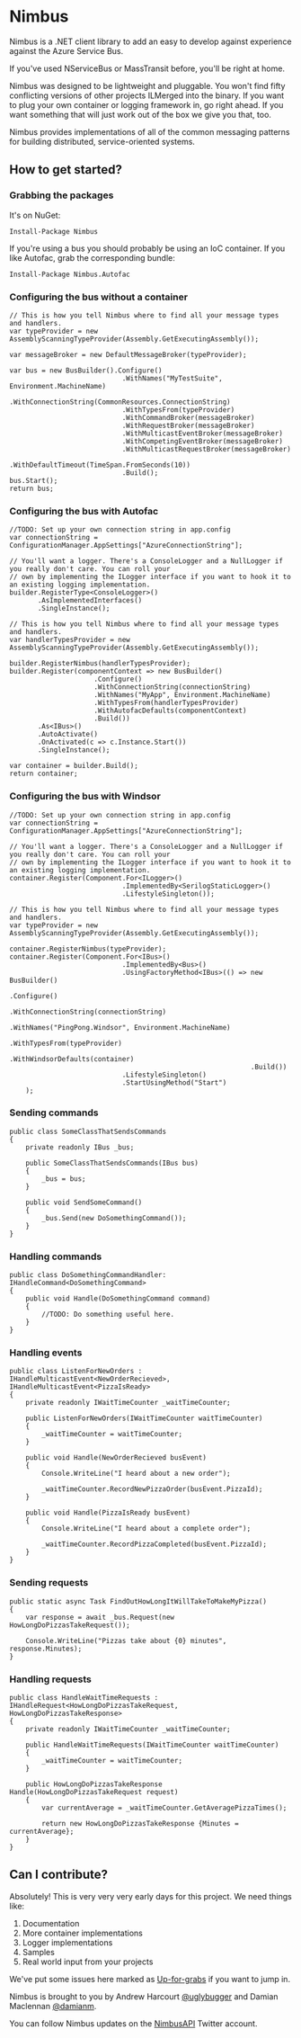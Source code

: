 # Nimbus
Nimbus is a .NET client library to add an easy to develop against experience against the Azure Service Bus.

If you've used NServiceBus or MassTransit before, you'll be right at home.

Nimbus was designed to be lightweight and pluggable. You won't find fifty conflicting versions of other projects ILMerged into the binary. If you want to plug your own container or logging framework in, go right ahead. If you
want something that will just work out of the box we give you that, too.

Nimbus provides implementations of all of the common messaging patterns for building distributed, service-oriented systems.

## How to get started?
### Grabbing the packages
It's on NuGet:

    Install-Package Nimbus

If you're using a bus you should probably be using an IoC container. If you like Autofac, grab the corresponding bundle:

    Install-Package Nimbus.Autofac

### Configuring the bus without a container

    // This is how you tell Nimbus where to find all your message types and handlers.
    var typeProvider = new AssemblyScanningTypeProvider(Assembly.GetExecutingAssembly());

    var messageBroker = new DefaultMessageBroker(typeProvider);

    var bus = new BusBuilder().Configure()
                                .WithNames("MyTestSuite", Environment.MachineName)
                                .WithConnectionString(CommonResources.ConnectionString)
                                .WithTypesFrom(typeProvider)
                                .WithCommandBroker(messageBroker)
                                .WithRequestBroker(messageBroker)
                                .WithMulticastEventBroker(messageBroker)
                                .WithCompetingEventBroker(messageBroker)
                                .WithMulticastRequestBroker(messageBroker)
                                .WithDefaultTimeout(TimeSpan.FromSeconds(10))
                                .Build();
    bus.Start();
    return bus;

### Configuring the bus with Autofac
    //TODO: Set up your own connection string in app.config
    var connectionString = ConfigurationManager.AppSettings["AzureConnectionString"];

    // You'll want a logger. There's a ConsoleLogger and a NullLogger if you really don't care. You can roll your
	// own by implementing the ILogger interface if you want to hook it to an existing logging implementation.
    builder.RegisterType<ConsoleLogger>()
           .AsImplementedInterfaces()
           .SingleInstance();

    // This is how you tell Nimbus where to find all your message types and handlers.
    var handlerTypesProvider = new AssemblyScanningTypeProvider(Assembly.GetExecutingAssembly());
    
    builder.RegisterNimbus(handlerTypesProvider);
    builder.Register(componentContext => new BusBuilder()
                         .Configure()
                         .WithConnectionString(connectionString)
                         .WithNames("MyApp", Environment.MachineName)
                         .WithTypesFrom(handlerTypesProvider)
                         .WithAutofacDefaults(componentContext)
                         .Build())
           .As<IBus>()
           .AutoActivate()
           .OnActivated(c => c.Instance.Start())
           .SingleInstance();

    var container = builder.Build();
    return container;

### Configuring the bus with Windsor

    //TODO: Set up your own connection string in app.config
    var connectionString = ConfigurationManager.AppSettings["AzureConnectionString"];

    // You'll want a logger. There's a ConsoleLogger and a NullLogger if you really don't care. You can roll your
    // own by implementing the ILogger interface if you want to hook it to an existing logging implementation.
    container.Register(Component.For<ILogger>()
                                .ImplementedBy<SerilogStaticLogger>()
                                .LifestyleSingleton());

    // This is how you tell Nimbus where to find all your message types and handlers.
    var typeProvider = new AssemblyScanningTypeProvider(Assembly.GetExecutingAssembly());

    container.RegisterNimbus(typeProvider);
    container.Register(Component.For<IBus>()
                                .ImplementedBy<Bus>()
                                .UsingFactoryMethod<IBus>(() => new BusBuilder()
                                                                .Configure()
                                                                .WithConnectionString(connectionString)
                                                                .WithNames("PingPong.Windsor", Environment.MachineName)
                                                                .WithTypesFrom(typeProvider)
                                                                .WithWindsorDefaults(container)
                                                                .Build())
                                .LifestyleSingleton()
                                .StartUsingMethod("Start")
        );

### Sending commands

    public class SomeClassThatSendsCommands
    {
        private readonly IBus _bus;
        
        public SomeClassThatSendsCommands(IBus bus)
        {
            _bus = bus;
        }
        
        public void SendSomeCommand()
        {
            _bus.Send(new DoSomethingCommand());
        }
    }

### Handling commands

    public class DoSomethingCommandHandler: IHandleCommand<DoSomethingCommand>
    {
        public void Handle(DoSomethingCommand command)
        {
            //TODO: Do something useful here.
        }
    }

### Handling events

    public class ListenForNewOrders : IHandleMulticastEvent<NewOrderRecieved>, IHandleMulticastEvent<PizzaIsReady>
    {
        private readonly IWaitTimeCounter _waitTimeCounter;

        public ListenForNewOrders(IWaitTimeCounter waitTimeCounter)
        {
            _waitTimeCounter = waitTimeCounter;
        }

        public void Handle(NewOrderRecieved busEvent)
        {
            Console.WriteLine("I heard about a new order");

            _waitTimeCounter.RecordNewPizzaOrder(busEvent.PizzaId);
        }

        public void Handle(PizzaIsReady busEvent)
        {
            Console.WriteLine("I heard about a complete order");

            _waitTimeCounter.RecordPizzaCompleted(busEvent.PizzaId);
        }
    }

### Sending requests

    public static async Task FindOutHowLongItWillTakeToMakeMyPizza()
    {
        var response = await _bus.Request(new HowLongDoPizzasTakeRequest());

        Console.WriteLine("Pizzas take about {0} minutes", response.Minutes);
    }

### Handling requests

    public class HandleWaitTimeRequests : IHandleRequest<HowLongDoPizzasTakeRequest, HowLongDoPizzasTakeResponse>
    {
        private readonly IWaitTimeCounter _waitTimeCounter;

        public HandleWaitTimeRequests(IWaitTimeCounter waitTimeCounter)
        {
            _waitTimeCounter = waitTimeCounter;
        }

        public HowLongDoPizzasTakeResponse Handle(HowLongDoPizzasTakeRequest request)
        {
            var currentAverage = _waitTimeCounter.GetAveragePizzaTimes();

            return new HowLongDoPizzasTakeResponse {Minutes = currentAverage};
        }
    }

## Can I contribute?
Absolutely! This is very very very early days for this project. We need things
like:

1.  Documentation
1.  More container implementations
1.  Logger implementations
1.  Samples
1.  Real world input from your projects

We've put some issues here marked as [Up-for-grabs][4] if you want to jump in.

[4]: <https://github.com/DamianMac/Nimbus/issues?labels=up-for-grabs&page=1&state=open>

Nimbus is brought to you by Andrew Harcourt [@uglybugger][1] and Damian Maclennan [@damianm][2].

[1]: <http://twitter.com/uglybugger>

[2]: <http://twitter.com/damianm>

You can follow Nimbus updates on the [NimbusAPI][3] Twitter account.

[3]: <http://twitter.com/NimbusAPI>
